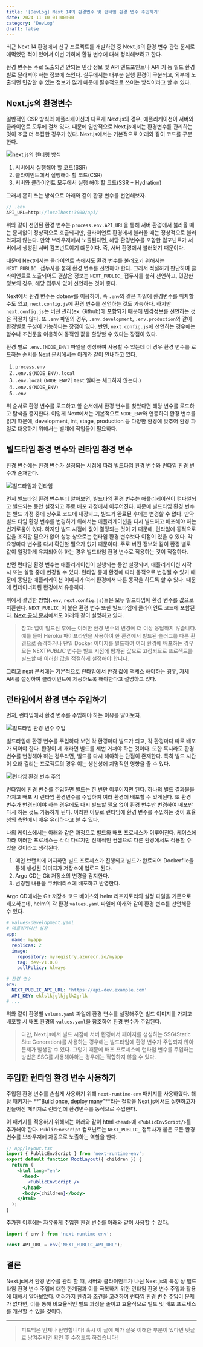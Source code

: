 ```yaml
---
title: '[DevLog] Next 14의 환경변수 및 런타임 환경 변수 주입하기'
date: 2024-11-10 01:00:00
category: 'DevLog'
draft: false
---
```


최근 Next 14 환경에서 신규 프로젝트를 개발하던 중 Next.js의 환경 변수 관련 문제로 애먹었던 적이 있어서 이번 기회에 환경 변수에 대해 정리해보려고 한다.

환경 변수는 주로 노출되면 안되는 민감 정보 및 API 엔드포인트나 API 키 등 빌드 환경별로 달라져야 하는 정보에 쓰인다. 실무에서는 대부분 실행 환경이 구분되고, 외부에 노출되면 민감할 수 있는 정보가 많기 때문에 필수적으로 쓰이는 방식이라고 할 수 있다.

## Next.js의 환경변수

일반적인 CSR 방식의 애플리케이션과 다르게 Next.js의 경우, 애플리케이션이 서버와 클라이언트 모두에 걸쳐 있다. 때문에 일반적으로 Next.js에서는 환경변수를 관리하는 것이 조금 더 복잡한 경우가 있다. Next.js에서는 기본적으로 아래와 같이 코드를 구분한다.

![next.js의 렌더링 방식](./images/next.js%20scenario.png)

1. 서버에서 실행해야 할 코드(SSR)
2. 클라이언트에서 실행해야 할 코드(CSR)
3. 서버와 클라이언트 모두에서 실행 해야 할 코드(SSR + Hydration)

그래서 흔히 쓰는 방식으로 아래와 같이 환경 변수를 선언해보자.

```ts
// .env
API_URL=http://localhost:3000/api/
```

위와 같이 선언된 환경 변수는 `process.env.API_URL`을 통해 서버 환경에서 불러올 때는 문제없이 정상적으로 호출되지만, 클라이언트 환경에서 불러올 때는 정상적으로 불러와지지 않는다. 만약 브라우저에서 노출된다면, 해당 환경변수를 포함한 컴포넌트가 서버에서 생성된 서버 컴포넌트이기 떄문이다. 즉, 서버 환경에서 불러왔기 때문이다.

때문에 Next에서는 클라이언트 측에서도 환경 변수를 불러오기 위해서는 `NEXT_PUBLIC_` 접두사를 붙혀 환경 변수를 선언해야 한다. 그래서 적절하게 판단하여 클라이언트로 노출되어도 괜찮은 정보는 `NEXT_PUBLIC_` 접두사를 붙혀 선언하고, 민감한 정보의 경우, 해당 접두사 없이 선언하는 것이 좋다.

Next에서 환경 변수는 dotenv를 이용하여, 즉 `.env`와 같은 파일에 환경변수를 위치할 수도 있고, `next.config.js`에 환경 변수를 선언하는 것도 가능하다. 하지만 `next.config.js`는 버전 관리(ex. Github)에 포함되기 때문에 민감정보를 선언하는 것은 적절치 않다. 또 `.env` 파일의 경우, `.env.development`, `.env.production`와 같이 환경별로 구성이 가능하다는 장점이 있다. 반면, `next.config.js`에 선언하는 경우에는 함수나 조건문을 이용하여 동적인 값을 할당할 수 있다는 장점이 있다.

환경 별로 `.env.[NODE_ENV]` 파일을 생성하여 사용할 수 있는데 이 경우 환경 변수를 로드하는 순서를 [Next 문서](https://nextjs.org/docs/app/building-your-application/configuring/environment-variables#environment-variable-load-order)에서는 아래와 같이 안내하고 있다.

1. `process.env`
2. `.env.$(NODE_ENV).local`
3. `.env.local` (`NODE_ENV`가 `test` 일때는 체크하지 않는다.)
4. `.env.$(NODE_ENV)`
5. `.env`

위 순서로 환경 변수를 로드하고 앞 순서에서 환경 변수를 찾았다면 해당 변수를 로드하고 탐색을 중지한다. 이렇게 Next에서는 기본적으로 `NODE_ENV`와 연동하여 환경 변수를 읽기 때문에, development, int, stage, production 등 다양한 환경에 맞추어 환경 파일로 대응하기 위해서는 별개에 작업들이 필요하다.

## 빌드타임 환경 변수와 런타임 환경 변수

환경 변수에는 환경 변수가 설정되는 시점에 따라 빌드타임 환경 변수와 런타임 환경 변수가 존재한다.

![빌드타임과 런타임](./images/buildtime%20runtime.png)

먼저 빌드타임 환경 변수부터 알아보면, 빌드타임 환경 변수는 애플리케이션이 컴파일되고 빌드되는 동안 설정되고 주로 배포 과정에서 이루어진다. 때문에 빌드타임 환경 변수는 빌드 과정 중에 상수로 코드에 내장되고, 빌드가 완료된 후에는 변경할 수 없다. 만약 빌드 타임 환경 변수를 변경하기 위해서는 애플리케이션을 다시 빌드하고 배포해야 하는 번거로움이 있다. 하지만 빌드 시점에 값이 결정되는 것이 기 때문에, 런타임에 동적으로 값을 조회할 필요가 없어 성능 상으로는 런타임 환경 변수보다 이점이 있을 수 있다. 각 요청마다 변수를 다시 확인할 필요가 없기 때문이다. 주로 버전 정보와 같이 환경 별로 값이 일정하게 유지되어야 하는 경우 빌드타임 환경 변수로 적용하는 것이 적절하다.

반면 런타임 환경 변수는 애플리케이션이 실행되는 동안 설정되며, 애플리케이션 시작 시 또는 실행 중에 변경될 수 있다. 런타임 중에 환경에 따라 동적으로 변경될 수 있기 때문에 동일한 애플리케이션 이미지가 여러 환경에서 다른 동작을 하도록 할 수 있다. 때문에 컨테이너화된 환경에서 유용하다.

위에서 설명한 방법(`.env`, `next.config.js`)들은 모두 빌드타임에 환경 변수를 값으로 치환한다. `NEXT_PUBLIC_`이 붙은 환경 변수 또한 빌드타임에 클라이언트 코드에 포함된다. [Next 공식 문서](https://nextjs.org/docs/app/building-your-application/configuring/environment-variables#bundling-environment-variables-for-the-browser)에서도 아래와 같이 설명하고 있다.

> 참고: 앱이 빌드된 후에는 이러한 환경 변수의 변경에 더 이상 응답하지 않습니다. 예를 들어 Heroku 파이프라인을 사용하여 한 환경에서 빌드된 슬러그를 다른 환경으로 승격하거나 단일 Docker 이미지를 빌드하여 여러 환경에 배포하는 경우 모든 NEXT*PUBLIC* 변수는 빌드 시점에 평가된 값으로 고정되므로 프로젝트를 빌드할 때 이러한 값을 적절하게 설정해야 합니다.

그리고 next 문서에는 기본적으로 런타임에서 환경 값에 액세스 해야하는 경우, 자체 API를 설정하여 클라이언트에 제공하도록 해야한다고 설명하고 있다.

## 런타임에서 환경 변수 주입하기

먼저, 런타임에서 환경 변수를 주입해야 하는 이유를 알아보자.

![빌드타임 환경 변수 주입](./images/build.png)

빌드타임에 환경 변수를 주입하다 보면 각 환경마다 빌드가 되고, 각 환경마다 따로 배포가 되어야 한다. 환경이 세 개라면 빌드를 세번 거쳐야 하는 것이다. 또한 혹시라도 환경 변수를 변경해야 하는 경우라면, 빌드를 다시 해야하는 단점이 존재한다. 특히 빌드 시간이 오래 걸리는 프로젝트의 경우 이는 생산성에 치명적인 영향을 줄 수 있다.

![런타임 환경 변수 주입](./images/runtime.png)

런타임에 환경 변수를 주입하면 빌드는 한 번만 이루어지면 된다. 하나의 빌드 결과물을 가지고 배포 시 런타임 환경변수를 주입하여 여러 환경에 배포할 수 있게된다. 또 환경 변수가 변경되어야 하는 경우에도 다시 빌드할 필요 없이 환경 변수만 변경하여 배포만 다시 하는 것도 가능하게 된다. 이러한 이유로 런타임에 환경 변수를 주입하는 것이 효율성의 측면에서 매우 유리하다고 볼 수 있다.

나의 케이스에서는 아래와 같은 과정으로 빌드와 배포 프로세스가 이루어진다. 케이스에 따라 이러한 프로세스는 각각 다르지만 전체적인 컨셉으로 다른 환경에서도 적용할 수 있을 것이라고 생각된다.

1. 메인 브랜치에 머지하면 빌드 프로세스가 진행되고 빌드가 완료되어 Dockerfile을 통해 생성된 이미지가 저장소에 업로드 된다.
2. Argo CD는 Git 저장소의 변경을 감지한다.
3. 변경된 내용을 쿠버네티스에 배포하고 반영한다.

Argo CD에서는 Git 저장소 코드 베이스와 helm 리포지토리의 설정 파일을 기준으로 배포하는데, helm의 각 환경 `values.yaml` 파일에 아래와 같이 환경 변수를 선언해줄 수 있다.

```yaml
# values-development.yaml
# 애플리케이션 설정
app:
  name: myapp
  replicas: 2
  image:
    repository: myregistry.azurecr.io/myapp
    tag: dev-v1.0.0
    pullPolicy: Always

# 환경 변수
env:
  NEXT_PUBLIC_API_URL: 'https://api-dev.example.com'
  API_KEY: eklslkjglkjglk2grlk
# ...
```

위와 같이 환경별 `values.yaml` 파일에 환경 변수를 설정해주면 빌드 이미지를 가지고 배포할 시 배포 환경의 `values.yaml`을 참조하여 환경 변수가 주입된다.

> 다만, Next.js에서 빌드 시점에 서버 환경에서 페이지를 생성하는 SSG(Static Site Generation)를 사용하는 경우에는 빌드타임에 환경 변수가 주입되지 않아 문제가 발생할 수 있다. 그렇기 때문에 배포 프로세스에 런타임 변수를 주입하는 방법은 SSG를 사용해야하는 경우에는 적합하지 않을 수 있다.

## 주입한 런타임 환경 변수 사용하기

주입된 환경 변수를 손쉽게 사용하기 위해 `next-runtime-env` 패키지를 사용하였다. 해당 패키지는 **"Build once, deploy many"**라는 철학을 Next.js에서도 실현하고자 만들어진 패키지로 런타임에 환경변수를 동적으로 주입한다.

이 패키지를 적용하기 위해서는 아래와 같이 html `<head>`에 `<PublicEnvScript/>`를 추가해야 한다. `PublicEnvScript` 컴포넌트는 `NEXT_PUBLIC_` 접두사가 붙은 모든 환경 변수를 브라우저에 자동으로 노출하는 역할을 한다.

```jsx
// app/layout.tsx
import { PublicEnvScript } from 'next-runtime-env';
export default function RootLayout({ children }) {
  return (
    <html lang="en">
      <head>
        <PublicEnvScript />
      </head>
      <body>{children}</body>
    </html>
  );
}
```

추가한 이후에는 자유롭게 주입한 환경 변수를 아래와 같이 사용할 수 있다.

```js
import { env } from 'next-runtime-env';

const API_URL = env('NEXT_PUBLIC_API_URL');
```

## 결론

Next.js에서 환경 변수를 관리 할 때, 서버와 클라이언트가 나뉜 Next.js의 특성 상 빌드타임 환경 변수 주입에 대한 한계점과 이를 극복하기 위한 런타임 환경 변수 주입과 활용에 대해서 알아보았다. 여러가지 환경과 조건을 고려하여 런타임 환경 변수 주입이 문제가 없다면, 이를 통해 비효율적인 빌드 과정을 줄이고 효율적으로 빌드 및 배포 프로세스를 개선할 수 있을 것이다.

---

> 피드백은 언제나 환영합니다! 혹시 이 글에 제가 잘못 이해한 부분이 있다면 댓글로 남겨주시면 확인 후 수정토록 하겠습니다!
